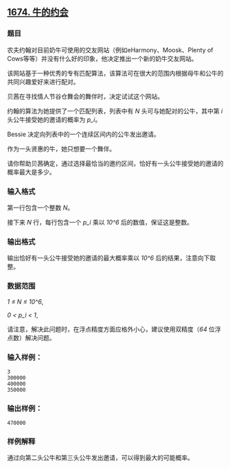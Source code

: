 ## [1674. 牛的约会](https://www.acwing.com/problem/content/1676/)

### 题目

农夫约翰对目前奶牛可使用的交友网站（例如eHarmony、Moosk、Plenty of Cows等等）并没有什么好的印象，他决定推出一个新的奶牛交友网站。

该网站基于一种优秀的专有匹配算法，该算法可在很大的范围内根据母牛和公牛的共同兴趣爱好来进行配对。

贝茜在寻找情人节谷仓舞会的舞伴时，决定试试这个网站。

约翰的算法为她提供了一个匹配列表，列表中有 *N* 头可与她配对的公牛，其中第 *i* 头公牛接受她的邀请的概率为 *p_i*。

Bessie 决定向列表中的一个连续区间内的公牛发出邀请。

作为一头贤惠的牛，她只想要一个舞伴。

请你帮助贝茜确定，通过选择最恰当的邀约区间，恰好有一头公牛接受她的邀请的概率最大是多少。

### 输入格式

第一行包含一个整数 *N*。

接下来 *N* 行，每行包含一个 *p_i* 乘以 *10^6* 后的数值，保证这是整数。

### 输出格式

输出恰好有一头公牛接受她的邀请的最大概率乘以 *10^6* 后的结果，注意向下取整。

### 数据范围

*1 ≤ N ≤ 10^6*,

*0 < p_i < 1*,

请注意，解决此问题时，在浮点精度方面应格外小心，建议使用双精度（*64* 位浮点数）解决问题。

### 输入样例：

```
3
300000
400000
350000
```

### 输出样例：

```
470000
```

### 样例解释

通过向第二头公牛和第三头公牛发出邀请，可以得到最大的可能概率。
